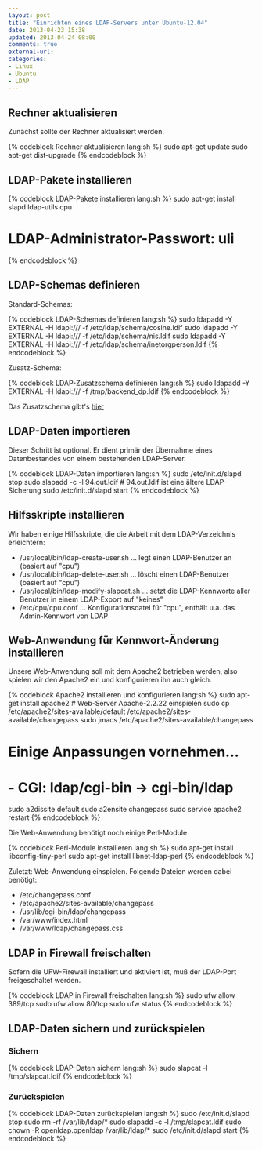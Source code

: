 ```yaml
---
layout: post
title: "Einrichten eines LDAP-Servers unter Ubuntu-12.04"
date: 2013-04-23 15:38
updated: 2013-04-24 08:00
comments: true
external-url: 
categories: 
- Linux
- Ubuntu
- LDAP
---
```


<!--
Einrichten eines LDAP-Servers unter Ubuntu-12.04
================================================
-->

Rechner aktualisieren
---------------------

Zunächst sollte der Rechner aktualisiert werden.

{% codeblock Rechner aktualisieren lang:sh %}
sudo apt-get update
sudo apt-get dist-upgrade
{% endcodeblock %}

LDAP-Pakete installieren
------------------------

{% codeblock LDAP-Pakete installieren lang:sh %}
sudo apt-get install slapd ldap-utils cpu
# LDAP-Administrator-Passwort: uli
{% endcodeblock %}

LDAP-Schemas definieren
-----------------------

Standard-Schemas:

{% codeblock LDAP-Schemas definieren lang:sh %}
sudo ldapadd -Y EXTERNAL -H ldapi:/// -f /etc/ldap/schema/cosine.ldif
sudo ldapadd -Y EXTERNAL -H ldapi:/// -f /etc/ldap/schema/nis.ldif
sudo ldapadd -Y EXTERNAL -H ldapi:/// -f /etc/ldap/schema/inetorgperson.ldif
{% endcodeblock %}

Zusatz-Schema:

{% codeblock LDAP-Zusatzschema definieren lang:sh %}
sudo ldapadd -Y EXTERNAL -H ldapi:/// -f /tmp/backend_dp.ldif
{% endcodeblock %}

Das Zusatzschema gibt's [hier](/downloads/code/backend_dp.ldif)

LDAP-Daten importieren
----------------------

Dieser Schritt ist optional. Er dient primär der Übernahme eines Datenbestandes
von einem bestehenden LDAP-Server.

{% codeblock LDAP-Daten importieren lang:sh %}
sudo /etc/init.d/slapd stop
sudo slapadd -c -l 94.out.ldif  # 94.out.ldif ist eine ältere LDAP-Sicherung
sudo /etc/init.d/slapd start
{% endcodeblock %}

Hilfsskripte installieren
-------------------------

Wir haben einige Hilfsskripte, die die Arbeit mit dem LDAP-Verzeichnis erleichtern:

* /usr/local/bin/ldap-create-user.sh
  ... legt einen LDAP-Benutzer an (basiert auf "cpu")
* /usr/local/bin/ldap-delete-user.sh
  ... löscht einen LDAP-Benutzer (basiert auf "cpu")
* /usr/local/bin/ldap-modify-slapcat.sh
  ... setzt die LDAP-Kennworte aller Benutzer in einem LDAP-Export auf "keines"
* /etc/cpu/cpu.conf
  ... Konfigurationsdatei für "cpu", enthält u.a. das Admin-Kennwort von LDAP

Web-Anwendung für Kennwort-Änderung installieren
------------------------------------------------

Unsere Web-Anwendung soll mit dem Apache2 betrieben werden,
also spielen wir den Apache2 ein und konfigurieren ihn auch gleich.

{% codeblock Apache2 installieren und konfigurieren lang:sh %}
sudo apt-get install apache2 # Web-Server Apache-2.2.22 einspielen
sudo cp /etc/apache2/sites-available/default /etc/apache2/sites-available/changepass
sudo jmacs  /etc/apache2/sites-available/changepass
# Einige Anpassungen vornehmen...
# - CGI: ldap/cgi-bin -> cgi-bin/ldap
sudo a2dissite default
sudo a2ensite changepass
sudo service apache2 restart
{% endcodeblock %}

Die Web-Anwendung benötigt noch einige Perl-Module.

{% codeblock Perl-Module installieren lang:sh %}
sudo apt-get install libconfig-tiny-perl
sudo apt-get install libnet-ldap-perl
{% endcodeblock %}

Zuletzt: Web-Anwendung einspielen. Folgende Dateien werden dabei benötigt:

* /etc/changepass.conf
* /etc/apache2/sites-available/changepass
* /usr/lib/cgi-bin/ldap/changepass
* /var/www/index.html
* /var/www/ldap/changepass.css

LDAP in Firewall freischalten
-----------------------------

Sofern die UFW-Firewall installiert und aktiviert ist, muß der LDAP-Port
freigeschaltet werden.

{% codeblock LDAP in Firewall freischalten lang:sh %}
sudo ufw allow 389/tcp
sudo ufw allow 80/tcp
sudo ufw status
{% endcodeblock %}

LDAP-Daten sichern und zurückspielen
------------------------------------

### Sichern

{% codeblock LDAP-Daten sichern lang:sh %}
sudo slapcat -l /tmp/slapcat.ldif
{% endcodeblock %}

### Zurückspielen

{% codeblock LDAP-Daten zurückspielen lang:sh %}
sudo /etc/init.d/slapd stop
sudo rm -rf /var/lib/ldap/*
sudo slapadd -c -l /tmp/slapcat.ldif
sudo chown -R openldap.openldap /var/lib/ldap/*
sudo /etc/init.d/slapd start
{% endcodeblock %}
